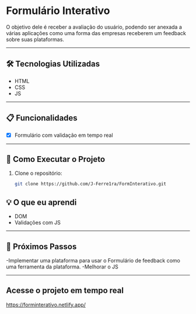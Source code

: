 # **Formulário Interativo**

O objetivo dele é receber a avaliação do usuário, podendo ser anexada a várias aplicações como uma forma das empresas receberem um feedback sobre suas plataformas.

---

## **🛠️ Tecnologias Utilizadas**
- HTML  
- CSS
- JS

---

## **📋 Funcionalidades**
- [x] Formulário com validação em tempo real
---

## **🚀 Como Executar o Projeto**
1. Clone o repositório:  
   ```bash
   git clone https://github.com/J-Ferre1ra/FormInterativo.git
## **💡 O que eu aprendi**
-  DOM
-  Validações com JS

---

## **📄 Próximos Passos**
-Implementar uma plataforma para usar o Formulário de feedback como uma ferramenta da plataforma.
-Melhorar o JS

---

## **Acesse o projeto em tempo real**
https://forminterativo.netlify.app/
